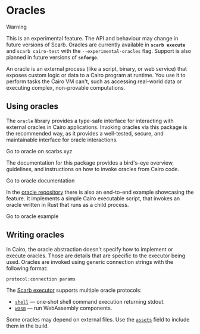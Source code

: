 # Oracles <Badge type="warning" text="experimental" />

> [!WARNING]
> This is an experimental feature. The API and behaviour may change in future versions of Scarb.
> Oracles are currently available in **`scarb execute`** and `scarb cairo-test` with the `--experimental-oracles` flag.
> Support is also planned in future versions of **`snforge`**.

An oracle is an external process (like a script, binary, or web service) that exposes custom logic or data to a Cairo
program at runtime. You use it to perform tasks the Cairo VM can't, such as accessing real-world data or executing
complex, non-provable computations.

## Using oracles

The `oracle` library provides a type-safe interface for interacting with external oracles in Cairo applications.
Invoking oracles via this package is the recommended way, as it provides a well-tested, secure, and maintainable
interface for oracle interactions.

<BigLink href="https://scarbs.xyz/packages/oracle">
  Go to oracle on scarbs.xyz
</BigLink>

The documentation for this package provides a bird's-eye overview, guidelines, and instructions on how to invoke oracles
from Cairo code.

<BigLink href="https://docs.swmansion.com/cairo-oracle">
  Go to oracle documentation
</BigLink>

In the [oracle repository](https://github.com/software-mansion/cairo-oracle) there is also an end-to-end example
showcasing the feature. It implements a simple Cairo executable script, that invokes an oracle written in Rust that
runs as a child process.

<BigLink href="https://github.com/software-mansion/cairo-oracle/tree/main/example">
  Go to oracle example
</BigLink>

## Writing oracles

In Cairo, the oracle abstraction doesn't specify how to implement or execute oracles. Those are details that are
specific to the executor being used. Oracles are invoked using generic connection strings with the following format:

```
protocol:connection params
```

The [Scarb executor](../../extensions/execute.md) supports multiple oracle protocols:

- [`shell`](./shell.md) — one‑shot shell command execution returning stdout.
- [`wasm`](./wasm.md) — run WebAssembly components.

Some oracles may depend on external files. Use the [`assets`](../../reference/manifest.md#assets) field to include them
in the build.
